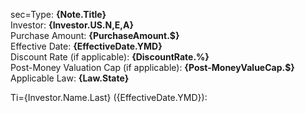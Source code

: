 sec=Type: <b>{Note.Title}</b><br>Investor: <b>{Investor.US.N,E,A}</b><br>Purchase Amount: <b>{PurchaseAmount.$}</b><br>Effective Date: <b>{EffectiveDate.YMD}</b><br>Discount Rate (if applicable): <b>{DiscountRate.%}</b><br>Post-Money Valuation Cap (if applicable): <b>{Post-MoneyValueCap.$}</b><br>Applicable Law: <b>{Law.State}</b><br>

Ti={Investor.Name.Last} ({EffectiveDate.YMD}):
